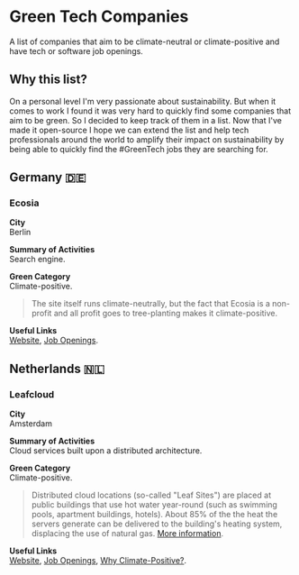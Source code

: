 # Green Tech Companies

A list of companies that aim to be climate-neutral or climate-positive and have tech or software job openings.

## Why this list?

On a personal level I'm very passionate about sustainability.
But when it comes to work I found it was very hard to quickly find some companies that aim to be green.
So I decided to keep track of them in a list.
Now that I've made it open-source I hope we can extend the list and help tech professionals around the world to amplify their impact on sustainability by being able to quickly find the #GreenTech jobs they are searching for.

## Germany 🇩🇪

### Ecosia

**City**  
Berlin

**Summary of Activities**  
Search engine.

**Green Category**  
Climate-positive. 

> The site itself runs climate-neutrally, but the fact that Ecosia is a non-profit and all profit goes to tree-planting makes it climate-positive.

**Useful Links**  
[Website](https://ecosia.org), [Job Openings](https://jobs.lever.co/ecosia).

## Netherlands 🇳🇱

### Leafcloud

**City**  
Amsterdam

**Summary of Activities**  
Cloud services built upon a distributed architecture. 

**Green Category**  
Climate-positive. 

> Distributed cloud locations (so-called "Leaf Sites") are placed at public buildings that use hot water year-round (such as swimming pools, apartment buildings, hotels). About 85% of the the heat the servers generate can be delivered to the building's heating system, displacing the use of natural gas. [More information](https://www.leaf.cloud/truly-green).

**Useful Links**  
[Website](https://www.leaf.cloud/), [Job Openings](https://www.leaf.cloud/join-leafcloud), [Why Climate-Positive?](https://www.leaf.cloud/truly-green).
